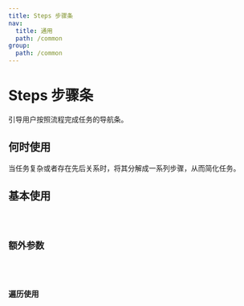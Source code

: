 ```yaml
---
title: Steps 步骤条
nav:
  title: 通用
  path: /common
group:
  path: /common
---
```


# Steps 步骤条

引导用户按照流程完成任务的导航条。

## 何时使用

当任务复杂或者存在先后关系时，将其分解成一系列步骤，从而简化任务。

## 基本使用

<code src="./demos/index1.tsx"/>

## 额外参数

<code src="./demos/index2.tsx"/>

## 遍历使用

<code src="./demos/index3.tsx" />

<API />
